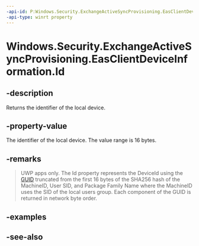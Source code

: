 ```yaml
---
-api-id: P:Windows.Security.ExchangeActiveSyncProvisioning.EasClientDeviceInformation.Id
-api-type: winrt property
---
```


<!-- Property syntax
public System.Guid Id { get; }
-->

# Windows.Security.ExchangeActiveSyncProvisioning.EasClientDeviceInformation.Id

## -description
Returns the identifier of the local device.

## -property-value
The identifier of the local device. The value range is 16 bytes.

## -remarks
> UWP apps only. The Id property represents the DeviceId using the [GUID](/windows/win32/api/guiddef/ns-guiddef-guid) truncated from the first 16 bytes of the SHA256 hash of the MachineID, User SID, and Package Family Name where the MachineID uses the SID of the local users group. Each component of the GUID is returned in network byte order.

## -examples

## -see-also
